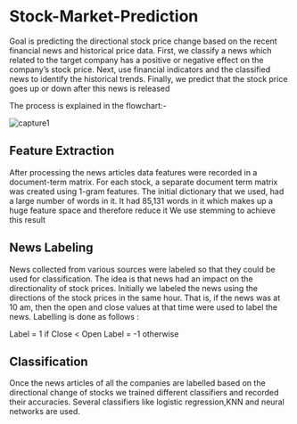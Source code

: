 # Stock-Market-Prediction

Goal is predicting the directional stock price change based on the recent financial news and historical price data.
First, we classify a news which related to the target company has a positive or negative effect on the company’s stock price.
Next, use financial indicators and the classified news to identify the historical trends.
Finally, we predict that the stock price goes up or down after this news is released

The process is explained in the flowchart:- 

![capture1](https://user-images.githubusercontent.com/5020590/38136922-78905f6c-33d6-11e8-9675-3847693eb4b6.PNG)

## Feature Extraction

After processing the news articles data features were recorded in a document-term matrix.
For each stock, a separate document term matrix was created using 1-gram features.
The initial dictionary that we used, had a large number of words in it. It had 85,131 words in it which makes up a huge feature space and therefore reduce it
We use stemming to achieve this result

## News Labeling
News collected from various sources were labeled so that they could be used for classification.
The idea is that news had an impact on the directionality of stock prices.
Initially we labeled the news using the directions of the stock prices in the same hour. 
That is, if the news was at 10 am, then the open and close values at that time were used to label the news.
Labelling is done as follows :

Label = 1 if Close < Open
Label = -1 otherwise

## Classification

Once the news articles of all the companies are labelled based on the directional change of stocks we trained different classifiers and recorded their accuracies.
Several classifiers like logistic regression,KNN and neural networks are used.
